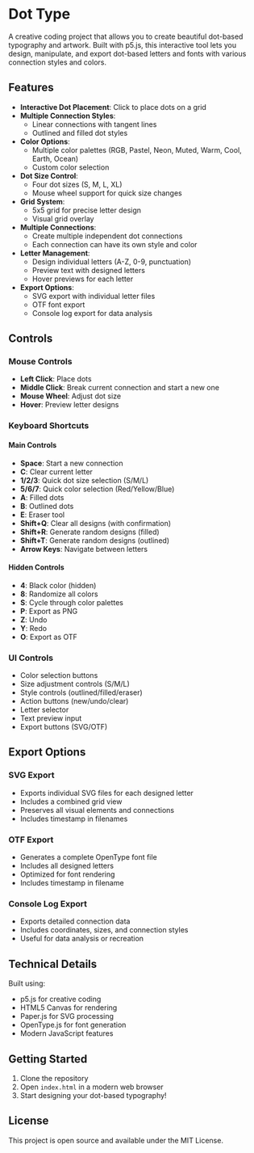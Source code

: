 # Dot Type

A creative coding project that allows you to create beautiful dot-based typography and artwork. Built with p5.js, this interactive tool lets you design, manipulate, and export dot-based letters and fonts with various connection styles and colors.

## Features

- **Interactive Dot Placement**: Click to place dots on a grid
- **Multiple Connection Styles**:
  - Linear connections with tangent lines
  - Outlined and filled dot styles
- **Color Options**:
  - Multiple color palettes (RGB, Pastel, Neon, Muted, Warm, Cool, Earth, Ocean)
  - Custom color selection
- **Dot Size Control**:
  - Four dot sizes (S, M, L, XL)
  - Mouse wheel support for quick size changes
- **Grid System**:
  - 5x5 grid for precise letter design
  - Visual grid overlay
- **Multiple Connections**:
  - Create multiple independent dot connections
  - Each connection can have its own style and color
- **Letter Management**:
  - Design individual letters (A-Z, 0-9, punctuation)
  - Preview text with designed letters
  - Hover previews for each letter
- **Export Options**:
  - SVG export with individual letter files
  - OTF font export
  - Console log export for data analysis

## Controls

### Mouse Controls

- **Left Click**: Place dots
- **Middle Click**: Break current connection and start a new one
- **Mouse Wheel**: Adjust dot size
- **Hover**: Preview letter designs

### Keyboard Shortcuts

#### Main Controls

- **Space**: Start a new connection
- **C**: Clear current letter
- **1/2/3**: Quick dot size selection (S/M/L)
- **5/6/7**: Quick color selection (Red/Yellow/Blue)
- **A**: Filled dots
- **B**: Outlined dots
- **E**: Eraser tool
- **Shift+Q**: Clear all designs (with confirmation)
- **Shift+R**: Generate random designs (filled)
- **Shift+T**: Generate random designs (outlined)
- **Arrow Keys**: Navigate between letters

#### Hidden Controls

- **4**: Black color (hidden)
- **8**: Randomize all colors
- **S**: Cycle through color palettes
- **P**: Export as PNG
- **Z**: Undo
- **Y**: Redo
- **O**: Export as OTF

### UI Controls

- Color selection buttons
- Size adjustment controls (S/M/L)
- Style controls (outlined/filled/eraser)
- Action buttons (new/undo/clear)
- Letter selector
- Text preview input
- Export buttons (SVG/OTF)

## Export Options

### SVG Export

- Exports individual SVG files for each designed letter
- Includes a combined grid view
- Preserves all visual elements and connections
- Includes timestamp in filenames

### OTF Export

- Generates a complete OpenType font file
- Includes all designed letters
- Optimized for font rendering
- Includes timestamp in filename

### Console Log Export

- Exports detailed connection data
- Includes coordinates, sizes, and connection styles
- Useful for data analysis or recreation

## Technical Details

Built using:

- p5.js for creative coding
- HTML5 Canvas for rendering
- Paper.js for SVG processing
- OpenType.js for font generation
- Modern JavaScript features

## Getting Started

1. Clone the repository
2. Open `index.html` in a modern web browser
3. Start designing your dot-based typography!

## License

This project is open source and available under the MIT License.

